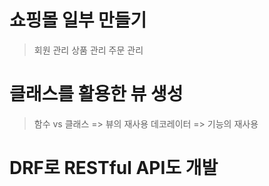 # 쇼핑몰 일부 만들기
> 회원 관리
> 상품 관리
> 주문 관리

# 클래스를 활용한 뷰 생성
> 함수 vs 클래스 => 뷰의 재사용
> 데코레이터 => 기능의 재사용

# DRF로 RESTful API도 개발